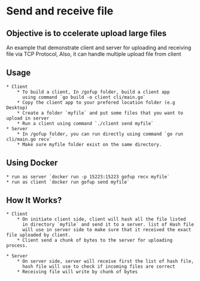 # Send and receive file 
## Objective is to ccelerate upload large files

An example that demonstrate client and server for uploading and receiving 
file via TCP Protocol, Also, it can handle multiple upload file from client

## Usage
    * Client
        * To build a client, In /gofup folder, build a client app 
          using command `go build -o client cli/main.go`
        * Copy the client app to your prefered location folder (e.g Desktop)
        * Create a folder `myfile` and put some files that you want to upload in server
        * Run a client using command `./client send myfile`
    * Server
        * In /gofup folder, you can run directly using command `go run cli/main.go recv`
        * Make sure myfile folder exist on the same directory.

## Using Docker
    * run as server `docker run -p 15223:15223 gofup recv myfile`
    * run as client `docker run gofup send myfile`

## How It Works?
    * Client
        * On initiate client side, client will hash all the file listed 
          in directory `myfile` and send it to a server. list of Hash file 
          will use in server side to make sure that it received the exact file uploaded by client.
        * Client send a chunk of bytes to the server for uploading process. 

    * Server
        * On server side, server will receive first the list of hash file, 
          hash file will use to check if incoming files are correct
        * Receiving file will write by chunk of bytes


